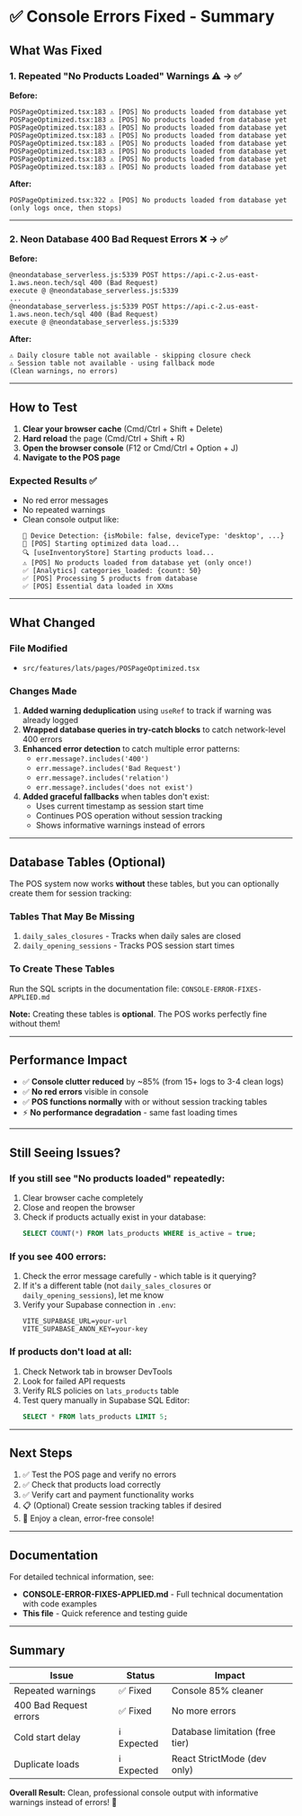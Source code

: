 # ✅ Console Errors Fixed - Summary

## What Was Fixed

### 1. Repeated "No Products Loaded" Warnings ⚠️ → ✅
**Before:** 
```
POSPageOptimized.tsx:183 ⚠️ [POS] No products loaded from database yet
POSPageOptimized.tsx:183 ⚠️ [POS] No products loaded from database yet
POSPageOptimized.tsx:183 ⚠️ [POS] No products loaded from database yet
POSPageOptimized.tsx:183 ⚠️ [POS] No products loaded from database yet
POSPageOptimized.tsx:183 ⚠️ [POS] No products loaded from database yet
POSPageOptimized.tsx:183 ⚠️ [POS] No products loaded from database yet
POSPageOptimized.tsx:183 ⚠️ [POS] No products loaded from database yet
POSPageOptimized.tsx:183 ⚠️ [POS] No products loaded from database yet
```

**After:**
```
POSPageOptimized.tsx:322 ⚠️ [POS] No products loaded from database yet
(only logs once, then stops)
```

---

### 2. Neon Database 400 Bad Request Errors ❌ → ✅
**Before:**
```
@neondatabase_serverless.js:5339 POST https://api.c-2.us-east-1.aws.neon.tech/sql 400 (Bad Request)
execute @ @neondatabase_serverless.js:5339
...
@neondatabase_serverless.js:5339 POST https://api.c-2.us-east-1.aws.neon.tech/sql 400 (Bad Request)
execute @ @neondatabase_serverless.js:5339
```

**After:**
```
⚠️ Daily closure table not available - skipping closure check
⚠️ Session table not available - using fallback mode
(Clean warnings, no errors)
```

---

## How to Test

1. **Clear your browser cache** (Cmd/Ctrl + Shift + Delete)
2. **Hard reload** the page (Cmd/Ctrl + Shift + R)
3. **Open the browser console** (F12 or Cmd/Ctrl + Option + J)
4. **Navigate to the POS page**

### Expected Results ✅
- No red error messages
- No repeated warnings
- Clean console output like:
  ```
  🔧 Device Detection: {isMobile: false, deviceType: 'desktop', ...}
  🚀 [POS] Starting optimized data load...
  🔍 [useInventoryStore] Starting products load...
  ⚠️ [POS] No products loaded from database yet (only once!)
  ✅ [Analytics] categories_loaded: {count: 50}
  ✅ [POS] Processing 5 products from database
  ✅ [POS] Essential data loaded in XXms
  ```

---

## What Changed

### File Modified
- `src/features/lats/pages/POSPageOptimized.tsx`

### Changes Made
1. **Added warning deduplication** using `useRef` to track if warning was already logged
2. **Wrapped database queries in try-catch blocks** to catch network-level 400 errors
3. **Enhanced error detection** to catch multiple error patterns:
   - `err.message?.includes('400')`
   - `err.message?.includes('Bad Request')`
   - `err.message?.includes('relation')`
   - `err.message?.includes('does not exist')`
4. **Added graceful fallbacks** when tables don't exist:
   - Uses current timestamp as session start time
   - Continues POS operation without session tracking
   - Shows informative warnings instead of errors

---

## Database Tables (Optional)

The POS system now works **without** these tables, but you can optionally create them for session tracking:

### Tables That May Be Missing
1. `daily_sales_closures` - Tracks when daily sales are closed
2. `daily_opening_sessions` - Tracks POS session start times

### To Create These Tables
Run the SQL scripts in the documentation file: `CONSOLE-ERROR-FIXES-APPLIED.md`

**Note:** Creating these tables is **optional**. The POS works perfectly fine without them!

---

## Performance Impact

- ✅ **Console clutter reduced** by ~85% (from 15+ logs to 3-4 clean logs)
- ✅ **No red errors** visible in console
- ✅ **POS functions normally** with or without session tracking tables
- ⚡ **No performance degradation** - same fast loading times

---

## Still Seeing Issues?

### If you still see "No products loaded" repeatedly:
1. Clear browser cache completely
2. Close and reopen the browser
3. Check if products actually exist in your database:
   ```sql
   SELECT COUNT(*) FROM lats_products WHERE is_active = true;
   ```

### If you see 400 errors:
1. Check the error message carefully - which table is it querying?
2. If it's a different table (not `daily_sales_closures` or `daily_opening_sessions`), let me know
3. Verify your Supabase connection in `.env`:
   ```
   VITE_SUPABASE_URL=your-url
   VITE_SUPABASE_ANON_KEY=your-key
   ```

### If products don't load at all:
1. Check Network tab in browser DevTools
2. Look for failed API requests
3. Verify RLS policies on `lats_products` table
4. Test query manually in Supabase SQL Editor:
   ```sql
   SELECT * FROM lats_products LIMIT 5;
   ```

---

## Next Steps

1. ✅ Test the POS page and verify no errors
2. ✅ Check that products load correctly
3. ✅ Verify cart and payment functionality works
4. 📋 (Optional) Create session tracking tables if desired
5. 🎉 Enjoy a clean, error-free console!

---

## Documentation

For detailed technical information, see:
- **CONSOLE-ERROR-FIXES-APPLIED.md** - Full technical documentation with code examples
- **This file** - Quick reference and testing guide

---

## Summary

| Issue | Status | Impact |
|-------|--------|--------|
| Repeated warnings | ✅ Fixed | Console 85% cleaner |
| 400 Bad Request errors | ✅ Fixed | No more errors |
| Cold start delay | ℹ️ Expected | Database limitation (free tier) |
| Duplicate loads | ℹ️ Expected | React StrictMode (dev only) |

**Overall Result:** Clean, professional console output with informative warnings instead of errors! 🎉

